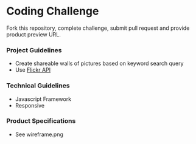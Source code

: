 # Coding Challenge
Fork this repository, complete challenge, submit pull request and provide product preview URL.

### Project Guidelines
* Create shareable walls of pictures based on keyword search query
* Use [Flickr API](https://www.flickr.com/services/api)

### Technical Guidelines
* Javascript Framework
* Responsive

### Product Specifications
* See wireframe.png

